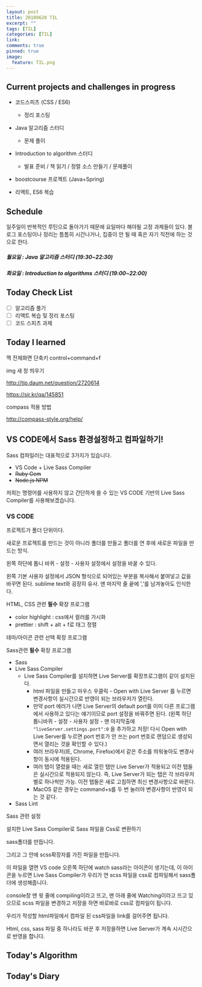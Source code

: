 ```yaml
---
layout: post
title: 20180620 TIL
excerpt: ""
tags: [TIL]
categories: [TIL]
link:
comments: true
pinned: true
image:
  feature: TIL.png
---
```


## Current projects and challenges in progress

- 코드스피츠 (CSS / ES6)

  - 정리 포스팅

- Java 알고리즘 스터디 

  - 문제 풀이

- Introduction to algorithm 스터디

  - 발표 준비 / 책 읽기 / 정렬 소스 만들기 / 문제풀이

- boostcourse 프로젝트 (Java+Spring)

- 리액트, ES6 복습

  

## Schedule

일주일이 반복적인 루틴으로 돌아가기 때문에 요일마다 해야될 고정 과제들이 있다. 블로그 포스팅이나 정리는 틈틈히 시간나거나, 집중이 안 될 때 혹은 자기 직전에 하는 것으로 한다.

##### 월요일 : Java 알고리즘 스터디  (19:30~22:30)

##### 화요일 : Introduction to algorithms 스터디 (19:00~22:00)

## Today Check List

- [ ] 알고리즘 풀기
- [ ] 리액트 복습 및 정리 포스팅
- [ ] 코드 스피츠 과제

## Today I learned

맥 전체화면 단축키 control+command+f



img 새 창 띄우기 

http://tip.daum.net/question/2720614

https://sir.kr/qa/145851



compass 적용 방법

http://compass-style.org/help/



## VS CODE에서 Sass 환경설정하고 컴파일하기!

Sass 컴파일러는 대표적으로 3가지가 있습니다.

* VS Code + Live Sass Compiler
* ~~Ruby Gem~~
* ~~Node.js NPM~~

저희는 명령어를 사용하지 않고 간단하게 쓸 수 있는 VS CODE 기반의 Live Sass Compiler를 사용해보겠습니다.



### VS CODE

프로젝트가 폴더 단위이다.

새로운 프로젝트를 만드는 것이 아니라 폴더를 만들고 폴더를 연 후에 새로운 파일을 만드는 방식.

왼쪽 하단에 톱니 바퀴 - 설정 - 사용자 설정에서 설정을 바꿀 수 있다.

왼쪽 기본 사용자 설정에서 JSON 형식으로 되어있는 부분을 복사해서 붙여넣고 값을 바꾸면 된다. sublime text와 굉장히 유사. 맨 마지막 줄 끝에 ','를 남겨놓아도 인식한다.



HTML, CSS 관련 **필수** 확장 프로그램

* color highlight : css에서 컬러를 가시화
* prettier : shift + alt + f로 태그 정렬



테마/아이콘 관련 선택 확장 프로그램



Sass관련 **필수** 확장 프로그램

* Sass
* Live Sass Compiler
  * Live Sass Compiler를 설지하면 Live Server를 확장프로그램이 같이 설치된다.
    * html 파일을 만들고 마우스 우클릭 - Open with Live Server 를 누르면 변경사항이 실시간으로 반영이 되는 브라우저가 열린다.
    * 만약 port 에러가 나면 Live Server의 default port를 이미 다른 프로그램에서 사용하고 있다는 얘기이므로 port 설정을 바꿔주면 된다. (왼쪽 하단 톱니바퀴 - 설정 - 사용자 설정 - 맨 마지막출에 ```"liveServer.settings.port":0``` 을 추가하고 저장! 다시 Open with Live Server를 누르면 port 번호가 안 쓰는 port 번호로 랜덤으로 생성되면서 열리는 것을 확인할 수 있다.)
    * 여러 브라우저(IE, Chrome, Firefox)에서 같은 주소를 띄워놓아도 변경사항이 동시에 적용된다.
    * 여러 탭이 열렸을 때는 새로 열린 탭만 Live Server가 적용되고 이전 탭들은 실시간으로 적용되지 않는다. 즉, Live Server가 되는 탭은 각 브라우저 별로 하나씩만 가능. 이전 탭들은 새로 고침하면 최신 변경사항으로 바뀐다.
    * MacOS 같은 경우는 command+s를 두 번 눌러야 변경사항이 반영이 되는 것 같다.
* Sass Lint



Sass 관련 설정

설치한 Live Sass Compiler로 Sass 파일을 Css로 변환하기

sass폴더를 만듭니다.

그리고 그 안에 scss확장자를 가진 파일을 만듭니다.

이 파일을 열면 VS code 오른쪽 하단에 watch sass라는 아이콘이 생기는데, 이 아이콘을 누르면 Live Sass Compiler가 우리가 연 scss 파일을 css로 컴파일해서 sass폴더에 생성해줍니다.

console창 맨 윗 줄에 compiling이라고 뜨고, 맨 아래 줄에 Watching이라고 뜨고 있으므로 scss 파일을 변경하고 저장을 하면 바로바로 css로 컴파일이 됩니다.

우리가 작성할 html파일에서 컴파일 된 css파일을 link를 걸어주면 됩니다.

Html, css, sass 파일 중 하나라도 바꾼 후 저장을하면 Live Server가 계속 시시간으로 반영을 합니다.



## Today's Algorithm



## Today's Diary

